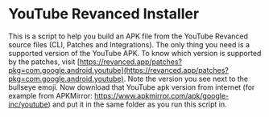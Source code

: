 # YouTube Revanced Installer
This is a script to help you build an APK file from the YouTube Revanced source files (CLI, Patches and Integrations).
The only thing you need is a supported version of the YouTube APK.
To know which version is supported by the patches, visit [https://revanced.app/patches?pkg=com.google.android.youtube](https://revanced.app/patches?pkg=com.google.android.youtube).
Note the version you see next to the bullseye emoji. Now download that YouTube apk version from internet (for example from APKMirror: https://www.apkmirror.com/apk/google-inc/youtube) and put it in the same folder as you run this script in.
